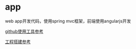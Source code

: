 # app

web app开发代码，使用spring mvc框架，前端使用angularjs开发

[github使用工具参考](https://github.com/NUST-Encryption-program/project-information/blob/master/%E9%A1%B9%E7%9B%AE%E6%80%BB%E7%BB%93/%E5%B7%A5%E5%85%B7%E4%BD%BF%E7%94%A8%E6%80%BB%E7%BB%93/github%E4%BD%BF%E7%94%A8%E6%8C%87%E5%AF%BC/github%E4%BD%BF%E7%94%A8%E6%8C%87%E5%AF%BC%E4%B9%A6.md)

[工程搭建参考](https://github.com/NUST-Encryption-program/project-information/blob/master/%E9%A1%B9%E7%9B%AE%E6%80%BB%E7%BB%93/%E5%B7%A5%E7%A8%8B%E7%8E%AF%E5%A2%83%E6%90%AD%E5%BB%BA%E6%80%BB%E7%BB%93/%E5%B7%A5%E7%A8%8B%E6%90%AD%E5%BB%BA/2.javaweb%E7%8E%AF%E5%A2%83%E6%90%AD%E5%BB%BA.md)
